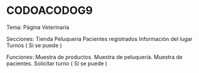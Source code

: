 # CODOACODOG9
Tema: Página Veterinaria

Secciones:
Tienda
Peluquería
Pacientes registrados
Información del lugar
Turnos ( Si se puede )

Funciones:
Muestra de productos.
Muestra de peluquería.
Muestra de pacientes.
Solicitar turno ( Si se puede )
